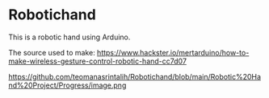 # Robotichand
This is a robotic hand using Arduino.

The source used to make: https://www.hackster.io/mertarduino/how-to-make-wireless-gesture-control-robotic-hand-cc7d07


https://github.com/teomanasrintalih/Robotichand/blob/main/Robotic%20Hand%20Project/Progress/image.png
